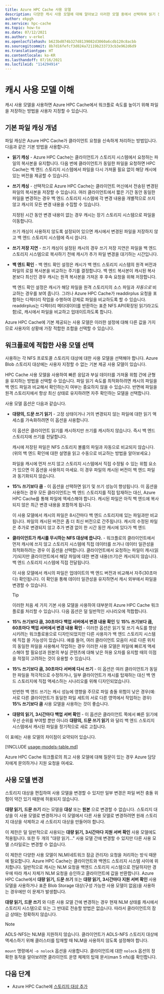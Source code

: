 ```yaml
---
title: Azure HPC Cache 사용 모델
description: 다양한 캐시 사용 모델에 대해 알아보고 이러한 모델 중에서 선택하여 읽기 전용 또는 읽기/쓰기 캐싱을 설정하고 기타 캐싱 설정을 제어하는 방법을 설명합니다.
author: ekpgh
ms.service: hpc-cache
ms.topic: how-to
ms.date: 07/12/2021
ms.author: v-erkel
ms.openlocfilehash: b623bd074b327d8139082d3060a6cdb120c8acbb
ms.sourcegitcommit: 8b7d16fefcf3d024a72119b233733cb3e962d6d9
ms.translationtype: HT
ms.contentlocale: ko-KR
ms.lasthandoff: 07/16/2021
ms.locfileid: "114294914"
---
```

<!-- filename is referenced from GUI in aka.ms/hpc-cache-usagemodel -->

# <a name="understand-cache-usage-models"></a>캐시 사용 모델 이해

캐시 사용 모델을 사용하면 Azure HPC Cache에서 워크플로 속도를 높이기 위해 파일을 저장하는 방법을 사용자 지정할 수 있습니다.

## <a name="basic-file-caching-concepts"></a>기본 파일 캐싱 개념

파일 캐싱은 Azure HPC Cache가 클라이언트 요청을 신속하게 처리하는 방법입니다. 다음과 같은 기본 방법을 사용합니다.

* **읽기 캐싱** - Azure HPC Cache는 클라이언트가 스토리지 시스템에서 요청하는 파일의 복사본을 유지합니다. 다음 번에 클라이언트가 동일한 파일을 요청하면 HPC Cache는 백 엔드 스토리지 시스템에서 파일을 다시 가져올 필요 없이 해당 캐시에 있는 버전을 제공할 수 있습니다.

* **쓰기 캐싱** - 선택적으로 Azure HPC Cache는 클라이언트 머신에서 전송된 변경된 파일의 복사본을 저장할 수 있습니다. 여러 클라이언트에서 짧은 기간 동안 동일한 파일을 변경하는 경우 백 엔드 스토리지 시스템에 각 변경 내용을 개별적으로 쓰지 않고 캐시의 모든 변경 내용을 수집할 수 있습니다.

  지정된 시간 동안 변경 내용이 없는 경우 캐시는 장기 스토리지 시스템으로 파일을 이동합니다.

  쓰기 캐싱이 사용하지 않도록 설정되어 있으면 캐시에서 변경된 파일을 저장하지 않고 백 엔드 스토리지 시스템에 즉시 씁니다.

* **쓰기 저장 지연** - 쓰기 캐싱이 설정된 캐시의 경우 쓰기 저장 지연은 파일을 백 엔드 스토리지 시스템으로 복사하기 전에 캐시가 추가 파일 변경을 대기하는 시간입니다.

* **백 엔드 확인** - 백 엔드 확인 설정은 캐시가 백 엔드 스토리지 시스템의 원격 버전과 파일의 로컬 복사본을 비교하는 주기를 결정합니다. 백 엔드 복사본이 캐시된 복사본보다 최신인 경우 캐시는 원격 복사본을 가져온 후 후속 요청을 위해 저장합니다.

  백 엔드 확인 설정은 캐시가 해당 파일을 원격 스토리지의 소스 파일과 *자동으로* 비교하는 경우를 보여 줍니다. 그러나 Azure HPC Cache가 readdirplus 요청을 포함하는 디렉터리 작업을 수행하여 강제로 파일을 비교하도록 할 수 있습니다. readdirplus는 디렉터리 메타데이터를 반환하는 표준 NFS API(확장된 읽기라고도 함)로, 캐시에서 파일을 비교하고 업데이트하도록 합니다.

Azure HPC Cache에 기본 제공되는 사용 모델은 이러한 설정에 대해 다른 값을 가지므로 사용자의 상황에 가장 적합한 조합을 선택할 수 있습니다.

## <a name="choose-the-right-usage-model-for-your-workflow"></a>워크플로에 적합한 사용 모델 선택

사용하는 각 NFS 프로토콜 스토리지 대상에 대한 사용 모델을 선택해야 합니다. Azure Blob 스토리지 대상에는 사용자 지정할 수 없는 기본 제공 사용 모델이 있습니다.

HPC Cache 사용 모델을 사용하여 빠른 응답과 부실 데이터를 가져올 위험 간에 균형을 유지하는 방법을 선택할 수 있습니다. 파일 읽기 속도를 최적화하려면 캐시의 파일을 백 엔드 파일과 비교해서 확인하는지 여부는 중요하지 않을 수 있습니다. 반면에 파일을 원격 스토리지에서 항상 최신 상태로 유지하려면 자주 확인하는 모델을 선택합니다.

사용 모델 옵션은 다음과 같습니다.

* **대량의, 드문 쓰기 읽기** - 고정 상태이거나 거의 변경되지 않는 파일에 대한 읽기 액세스를 가속화하려면 이 옵션을 사용합니다.

  이 옵션은 클라이언트 읽기를 캐시하지만 쓰기를 캐시하지 않습니다. 즉시 백 엔드 스토리지에 쓰기를 전달합니다.
  
  캐시에 저장된 파일은 NFS 스토리지 볼륨의 파일과 자동으로 비교되지 않습니다. (위의 백 엔드 확인에 대한 설명을 읽고 수동으로 비교하는 방법을 알아보세요.)

  파일을 캐시에 먼저 쓰지 않고 스토리지 시스템에서 직접 수정될 수 있는 위험 요소가 있으면 이 옵션을 사용하지 마세요. 이 경우 파일의 캐시된 버전이 백 엔드 파일과 동기화되지 않습니다.

* **15% 쓰기보다 큼** - 이 옵션을 선택하면 읽기 및 쓰기 성능이 향상됩니다. 이 옵션을 사용하는 경우 모든 클라이언트는 백 엔드 스토리지를 직접 탑재하는 대신, Azure HPC Cache를 통해 파일에 액세스해야 합니다. 캐시된 파일은 아직 백 엔드에 복사되지 않은 최근 변경 내용을 포함하게 됩니다.

  이 사용 모델에서 캐시의 파일은 8시간마다 백 엔드 스토리지에 있는 파일과만 비교됩니다. 파일의 캐시된 버전은 좀 더 최신 버전으로 간주됩니다. 캐시의 수정된 파일은 추가로 변경되지 않고 추가 변경 없이 한 시간 동안 캐시에 있다가 백 엔드

* **클라이언트가 캐시를 무시하는 NFS 대상에 씁니다.** - 워크플로의 클라이언트에서 먼저 캐시에 쓰지 않고 스토리지 시스템에 직접 데이터를 쓰거나 데이터 일관성을 최적화하려는 경우 이 옵션을 선택합니다. 클라이언트에서 요청하는 파일이 캐시(읽기)되지만 클라이언트에서 해당 파일에 대한 변경 내용(쓰기)은 캐시되지 않습니다. 백 엔드 스토리지 시스템에 직접 전달됩니다.

  이 사용 모델에서 캐시의 파일은 업데이트의 백 엔드 버전과 비교해서 자주(30초마다) 확인됩니다. 이 확인을 통해 데이터 일관성을 유지하면서 캐시 외부에서 파일을 변경할 수 있습니다.

  > [!TIP]
  > 이러한 처음 세 가지 기본 사용 모델을 사용하여 대부분의 Azure HPC Cache 워크플로를 처리할 수 있습니다. 다음 옵션은 덜 일반적인 시나리오에 적합합니다.

* **15% 쓰기보다 큼, 30초마다 백업 서버에서 변경 내용 확인** 및 **15% 쓰기보다 큼, 60초마다 백업 서버에서 변경 내용 확인** - 이러한 옵션은 읽기 및 쓰기 속도를 향상시키려는 워크플로용으로 디자인되었지만 다른 사용자가 백 엔드 스토리지 시스템에 직접 쓸 가능성이 있습니다. 예를 들어, 여러 클라이언트 모음이 서로 다른 위치의 동일한 파일을 사용해서 작업하는 경우 이러한 사용 모델은 파일에 빠르게 액세스해야 할 필요성과 원본의 부실 콘텐츠에 대해 낮은 허용 오차를 유지할 때의 이점을 적절히 고려하는 것이 유용할 수 있습니다.

* **15% 쓰기보다 큼, 30초마다 서버에 다시 쓰기** - 이 옵션은 여러 클라이언트가 동일한 파일을 적극적으로 수정하거나, 일부 클라이언트가 캐시를 탑재하는 대신 백 엔드 스토리지에 직접 액세스하는 시나리오를 위해 디자인되었습니다.

  빈번한 백 엔드 쓰기는 캐시 성능에 영향을 주므로 파일 충돌 위험이 낮은 경우(예: 서로 다른 클라이언트가 동일한 파일 세트의 서로 다른 영역에서 작업하는 경우) **15% 쓰기보다 큼** 사용 모델을 사용하는 것이 좋습니다.

* **대량의 읽기, 3시간마다 백업 서버 확인** - 이 옵션은 클라이언트 쪽에서 빠른 읽기에 우선 순위를 부여할 뿐만 아니라 **대량의, 드문 쓰기 읽기** 와 달리 백 엔드 스토리지 시스템에서 캐시된 파일을 정기적으로 새로 고칩니다.

이 표에는 사용 모델의 차이점이 요약되어 있습니다.

[!INCLUDE [usage-models-table.md](includes/usage-models-table.md)]

Azure HPC Cache 워크플로의 최고 사용 모델에 대해 질문이 있는 경우 Azure 담당자에게 문의하거나 지원 요청을 여세요.

## <a name="change-usage-models"></a>사용 모델 변경

스토리지 대상을 편집하여 사용 모델을 변경할 수 있지만 일부 변경은 파일 버전 충돌 위험이 약간 있기 때문에 허용되지 않습니다.

**대량 읽기, 드문 쓰기** 라는 모델을 **대상** 또는 **원본** 으로 변경할 수 없습니다. 스토리지 대상을 이 사용 모델로 변경하거나 이 모델에서 다른 사용 모델로 변경하려면 원래 스토리지 대상을 삭제하고 새 스토리지 대상을 만들어야 합니다.

이 제한은 덜 일반적으로 사용되는 **대량 읽기, 3시간마다 지원 서버 확인** 사용 모델에도 적용됩니다. 또한 두 개의 "대량 읽기..." 사용 모델 간에 변경할 수 있지만 다른 사용 모델 스타일로는 변경할 수 없습니다.

이 제한은 다양한 사용 모델이 NLM(네트워크 잠금 관리자) 요청을 처리하는 방식 때문에 필요합니다. Azure HPC Cache는 클라이언트와 백엔드 스토리지 시스템 사이에 위치합니다. 일반적으로 캐시는 NLM 요청을 백엔드 스토리지 시스템으로 전달하지만 경우에 따라 캐시 자체가 NLM 요청을 승인하고 클라이언트에 값을 반환합니다. Azure HPC Cache에서 **대량 읽기, 드문 쓰기** 또는 **대량 읽기, 3시간마다 지원 서버 확인** 사용 모델을 사용하거나 표준 Blob Storage 대상(구성 가능한 사용 모델이 없음)을 사용하는 경우에만 이 문제가 발생합니다.

**대량 읽기, 드문 쓰기** 와 다른 사용 모델 간에 변경하는 경우 현재 NLM 상태를 캐시에서 스토리지 시스템으로 또는 그 반대로 전송할 방법은 없습니다. 따라서 클라이언트의 잠금 상태는 정확하지 않습니다.

> [!NOTE]
> ADLS-NFS는 NLM을 지원하지 않습니다. 클라이언트가 ADLS-NFS 스토리지 대상에 액세스하기 위해 클러스터를 탑재할 때 NLM을 사용하지 않도록 설정해야 합니다.
>
> ``mount`` 명령에서 ``-o nolock`` 옵션을 사용합니다. 클라이언트에 대한 ``nolock`` 옵션의 정확한 동작을 알아보려면 클라이언트 운영 체제의 탑재 문서(man 5 nfs)를 확인합니다.

## <a name="next-steps"></a>다음 단계

* Azure HPC Cache에 [스토리지 대상 추가](hpc-cache-add-storage.md)
